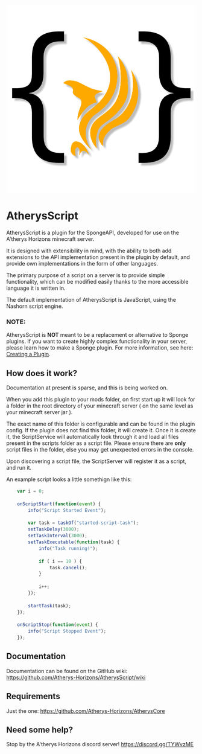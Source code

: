 <p align="center"><img src="AtherysScript.png"></img></p>

# AtherysScript

AtherysScript is a plugin for the SpongeAPI, developed for use on the
A'therys Horizons minecraft server.

It is designed with extensibility in mind, with the ability to both add
extensions to the API implementation present in the plugin by default,
and provide own implementations in the form of other languages.

The primary purpose of a script on a server is to provide simple
functionality, which can be modified easily thanks to the more
accessible language it is written in.

The default implementation of AtherysScript is JavaScript, using the
Nashorn script engine.

### NOTE:

AtherysScript is **NOT** meant to be a replacement or alternative to
Sponge plugins. If you want to create highly complex functionality in
your server, please learn how to make a Sponge plugin. For more
information, see here:
[Creating a Plugin](https://docs.spongepowered.org/stable/en/plugin/index.html).

## How does it work?

Documentation at present is sparse, and this is being worked on.

When you add this plugin to your mods folder, on first start up it will
look for a folder in the root directory of your minecraft server
( on the same level as your minecraft server jar ).

The exact name of this folder is configurable and can be found in the
plugin config. If the plugin does not find this folder, it will create it.
Once it is create it, the ScriptService will automatically look through it
and load all files present in the scripts folder as a script file.
Please ensure there are **only** script files in the folder, else you
may get unexpected errors in the console.

Upon discovering a script file, the ScriptServer will register it as
a script, and run it.

An example script looks a little somethign like this:

```javascript
    var i = 0;

    onScriptStart(function(event) {
        info("Script Started Event");

        var task = taskOf("started-script-task");
        setTaskDelay(3000);
        setTaskInterval(3000);
        setTaskExecutable(function(task) {
            info("Task running!");

            if ( i == 10 ) {
                task.cancel();
            }

            i++;
        });

        startTask(task);
    });

    onScriptStop(function(event) {
        info("Script Stopped Event");
    });
```

## Documentation

Documentation can be found on the GitHub wiki: https://github.com/Atherys-Horizons/AtherysScript/wiki

## Requirements

Just the one: https://github.com/Atherys-Horizons/AtherysCore

## Need some help?

Stop by the A'therys Horizons discord server! https://discord.gg/TYWvzME